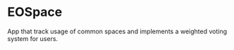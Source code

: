 # EOSpace

App that track usage of common spaces and implements a weighted voting system for users.
